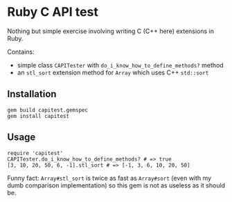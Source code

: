 Ruby C API test
===============

Nothing but simple exercise involving writing C (C++ here) extensions in Ruby.

Contains:

* simple class `CAPITester` with `do_i_know_how_to_define_methods?` method
* an `stl_sort` extension method for `Array` which uses C++ `std::sort`

Installation
------------

    gem build capitest.gemspec
    gem install capitest

Usage
-----

    require 'capitest'
    CAPITester.do_i_know_how_to_define_methods? # => true
    [3, 10, 20, 50, 6, -1].stl_sort # => [-1, 3, 6, 10, 20, 50]

Funny fact: `Array#stl_sort` is twice as fast as `Array#sort` (even with my
dumb comparison implementation) so this gem is not as useless as it should be.
